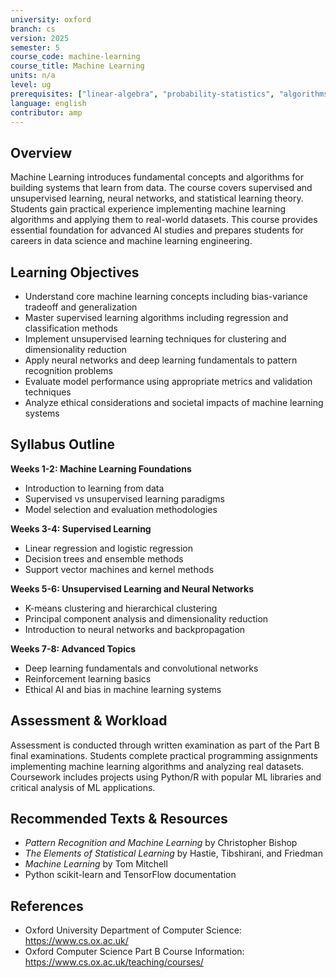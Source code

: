 ```yaml
---
university: oxford
branch: cs
version: 2025
semester: 5
course_code: machine-learning
course_title: Machine Learning
units: n/a
level: ug
prerequisites: ["linear-algebra", "probability-statistics", "algorithms-data-structures"]
language: english
contributor: amp
---
```


## Overview

Machine Learning introduces fundamental concepts and algorithms for building systems that learn from data. The course covers supervised and unsupervised learning, neural networks, and statistical learning theory. Students gain practical experience implementing machine learning algorithms and applying them to real-world datasets. This course provides essential foundation for advanced AI studies and prepares students for careers in data science and machine learning engineering.

## Learning Objectives

- Understand core machine learning concepts including bias-variance tradeoff and generalization
- Master supervised learning algorithms including regression and classification methods
- Implement unsupervised learning techniques for clustering and dimensionality reduction
- Apply neural networks and deep learning fundamentals to pattern recognition problems
- Evaluate model performance using appropriate metrics and validation techniques
- Analyze ethical considerations and societal impacts of machine learning systems

## Syllabus Outline

**Weeks 1-2: Machine Learning Foundations**
- Introduction to learning from data
- Supervised vs unsupervised learning paradigms
- Model selection and evaluation methodologies

**Weeks 3-4: Supervised Learning**
- Linear regression and logistic regression
- Decision trees and ensemble methods
- Support vector machines and kernel methods

**Weeks 5-6: Unsupervised Learning and Neural Networks**
- K-means clustering and hierarchical clustering
- Principal component analysis and dimensionality reduction
- Introduction to neural networks and backpropagation

**Weeks 7-8: Advanced Topics**
- Deep learning fundamentals and convolutional networks
- Reinforcement learning basics
- Ethical AI and bias in machine learning systems

## Assessment & Workload

Assessment is conducted through written examination as part of the Part B final examinations. Students complete practical programming assignments implementing machine learning algorithms and analyzing real datasets. Coursework includes projects using Python/R with popular ML libraries and critical analysis of ML applications.

## Recommended Texts & Resources

- *Pattern Recognition and Machine Learning* by Christopher Bishop
- *The Elements of Statistical Learning* by Hastie, Tibshirani, and Friedman
- *Machine Learning* by Tom Mitchell
- Python scikit-learn and TensorFlow documentation

## References

- Oxford University Department of Computer Science: https://www.cs.ox.ac.uk/
- Oxford Computer Science Part B Course Information: https://www.cs.ox.ac.uk/teaching/courses/

